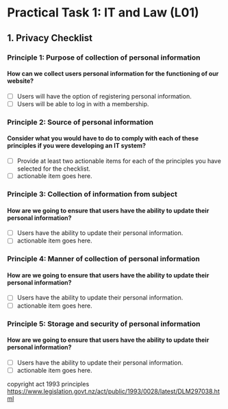 # Practical Task 1: IT and Law (L01)

## 1. Privacy Checklist

### Principle 1: Purpose of collection of personal information

#### How can we collect users personal information for the functioning of our website?
- [ ] Users will have the option of registering personal information.
- [ ] Users will be able to log in with a membership.

### Principle 2: Source of personal information

#### Consider what you would have to do to comply with each of these principles if you were developing an IT system?
- [ ] Provide at least two actionable items for each of the principles you have selected for the checklist.
- [ ] actionable item goes here.

### Principle 3: Collection of information from subject
 
#### How are we going to ensure that users have the ability to update their personal information? <!-- example of what I need to do to comply-->
 - [ ] Users have the ability to update their personal information. <!-- example of actionable item-->
- [ ] actionable item goes here.

### Principle 4: Manner of collection of personal information

#### How are we going to ensure that users have the ability to update their personal information? <!-- example of what I need to do to comply-->
 - [ ] Users have the ability to update their personal information. <!-- example of actionable item-->
- [ ] actionable item goes here.

### Principle 5: Storage and security of personal information

#### How are we going to ensure that users have the ability to update their personal information? <!-- example of what I need to do to comply-->
 - [ ] Users have the ability to update their personal information. <!-- example of actionable item-->
- [ ] actionable item goes here.

copyright act 1993 principles
https://www.legislation.govt.nz/act/public/1993/0028/latest/DLM297038.html
